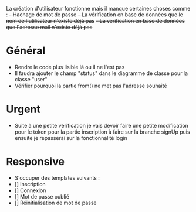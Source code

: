 La création d'utilisateur fonctionne mais il manque certaines choses comme :
~~- Hachage de mot de passe~~
~~- La vérification en base de données que le nom de l'utilisateur n'existe déjà pas~~
~~- La vérification en base de données que l'adresse mail n'existe déjà pas~~


# Général 
- Rendre le code plus lisible là ou il ne l'est pas
- Il faudra ajouter le champ "status" dans le diagramme de classe pour la classe "user"
- Vérifier pourquoi la partie from() ne met pas l'adresse souhaité


# Urgent

- Suite à une petite vérification je vais devoir faire une petite modification pour le token pour la partie inscription à faire sur la branche signUp puis ensuite je repasserai sur la fonctionnalité login

# Responsive
- S'occuper des templates suivants :
- [] Inscription
- [] Connexion
- [] Mot de passe oublié
- [] Réinitialisation de mot de passe
